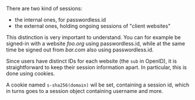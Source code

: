 There are two kind of sessions:

- the internal ones, for passwordless.id
- the external ones, holding ongoing sessions of "client websites"

This distinction is very important to understand.
You can for example be signed-in with a website *foo.org* using passwordless.id,
while at the same time be signed out from *bar.com* also using passwordless.id.

Since users have distinct IDs for each website (the `sub` in OpenID), it is straightforward to keep their session information apart.
In particular, this is done using cookies.

A cookie named `s-sha256(domain)` wil be set, containing a session id, which in turns goes to a session object containing username and more.

